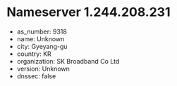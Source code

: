 # Nameserver 1.244.208.231

* as_number: 9318
* name: Unknown
* city: Gyeyang-gu
* country: KR
* organization: SK Broadband Co Ltd
* version: Unknown
* dnssec: false
